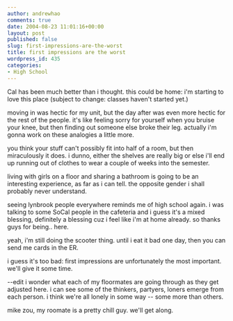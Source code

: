 ```yaml
---
author: andrewhao
comments: true
date: 2004-08-23 11:01:16+00:00
layout: post
published: false
slug: first-impressions-are-the-worst
title: first impressions are the worst
wordpress_id: 435
categories:
- High School
---
```


Cal has been much better than i thought. this could be home: i'm starting to love this place (subject to change: classes haven't started yet.)

moving in was hectic for my unit, but the day after was even more hectic for the rest of the people. it's like feeling sorry for yourself when you bruise your knee, but then finding out someone else broke their leg. actually i'm gonna work on these analogies a little more.

you think your stuff can't possibly fit into half of a room, but then miraculously it does. i dunno, either the shelves are really big or else i'll end up running out of clothes to wear a couple of weeks into the semester.

living with girls on a floor and sharing a bathroom is going to be an interesting experience, as far as i can tell. the opposite gender i shall probably never understand.

seeing lynbrook people everywhere reminds me of high school again. i was talking to some SoCal people in the cafeteria and i guess it's a mixed blessing, definitely a blessing cuz i feel like i'm at home already. so thanks guys for being.. here.

yeah, i'm still doing the scooter thing. until i eat it bad one day, then you can send me cards in the ER.

i guess it's too bad: first impressions are unfortunately the most important. we'll give it some time.

--edit
i wonder what each of my floormates are going through as they get adjusted here. i can see some of the thinkers, partyers, loners emerge from each person. i think we're all lonely in some way -- some more than others.

mike zou, my roomate is a pretty chill guy. we'll get along.
